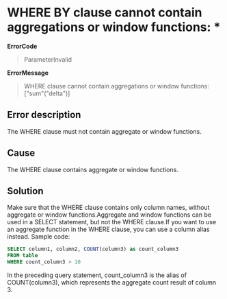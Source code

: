 # WHERE BY clause cannot contain aggregations or window functions: \*

**ErrorCode**

> ParameterInvalid

**ErrorMessage**

> WHERE clause cannot contain aggregations or window functions: ["sum"("delta")]

## Error description

The WHERE clause must not contain aggregate or window functions.

## Cause

The WHERE clause contains aggregate or window functions.

## Solution

Make sure that the WHERE clause contains only column names, without aggregate or window functions.Aggregate and window functions can be used in a SELECT statement, but not the WHERE clause.If you want to use an aggregate function in the WHERE clause, you can use a column alias instead.
Sample code:

```SQL
SELECT column1, column2, COUNT(column3) as count_column3
FROM table
WHERE count_column3 > 10
```

In the preceding query statement, count_column3 is the alias of COUNT(column3), which represents the aggregate count result of column 3.
